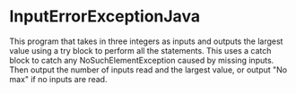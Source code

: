 # InputErrorExceptionJava
This program that takes in three integers as inputs and outputs the largest value using a try block to perform all the statements. This uses a catch block to catch any NoSuchElementException caused by missing inputs. Then output the number of inputs read and the largest value, or output "No max" if no inputs are read.
